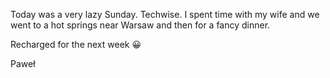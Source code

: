 Today was a very lazy Sunday. Techwise. I spent time with my wife and we
went to a hot springs near Warsaw and then for a fancy dinner.


Recharged for the next week 😀


Paweł
